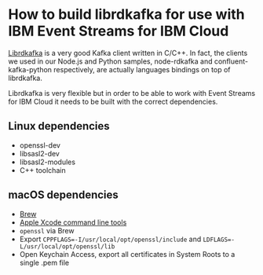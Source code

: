 # How to build librdkafka for use with IBM Event Streams for IBM Cloud

[Librdkafka](https://github.com/edenhill/librdkafka) is a very good Kafka client written in C/C++. In fact, the clients we used in our Node.js and Python samples, node-rdkafka and confluent-kafka-python respectively, are actually languages bindings on top of librdkafka.

Librdkafka is very flexible but in order to be able to work with Event Streams for IBM Cloud it needs to be built with the correct dependencies.

## Linux dependencies
* openssl-dev
* libsasl2-dev
* libsasl2-modules
* C++ toolchain

## macOS dependencies
* [Brew](http://brew.sh/)
* [Apple Xcode command line tools](https://developer.apple.com/xcode/)
* `openssl` via Brew
* Export `CPPFLAGS=-I/usr/local/opt/openssl/include` and `LDFLAGS=-L/usr/local/opt/openssl/lib`
* Open Keychain Access, export all certificates in System Roots to a single .pem file
